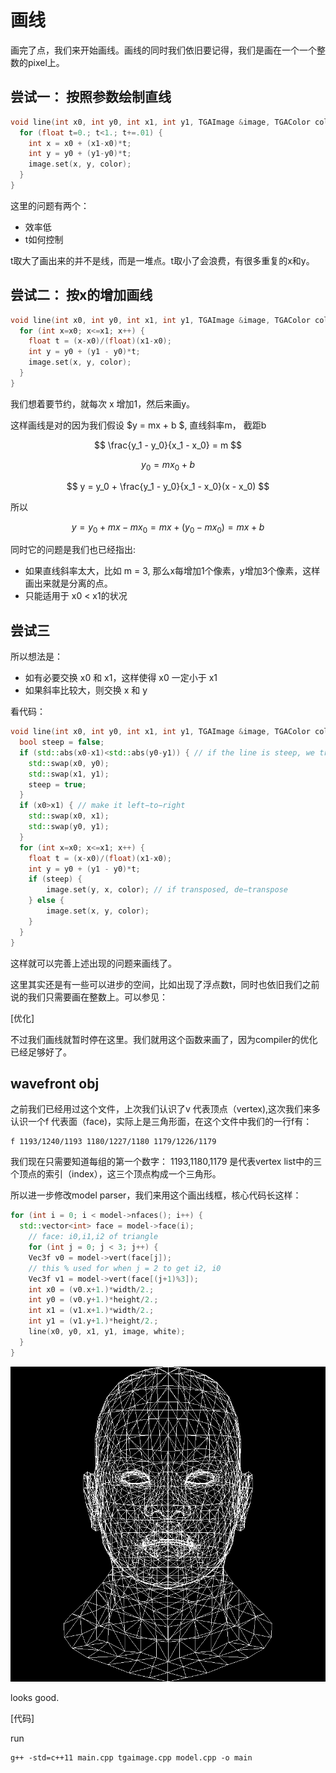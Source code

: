 # 画线

画完了点，我们来开始画线。画线的同时我们依旧要记得，我们是画在一个一个整数的pixel上。


## 尝试一： 按照参数绘制直线


```C++ 
void line(int x0, int y0, int x1, int y1, TGAImage &image, TGAColor color) { 
  for (float t=0.; t<1.; t+=.01) { 
    int x = x0 + (x1-x0)*t; 
    int y = y0 + (y1-y0)*t; 
    image.set(x, y, color); 
  } 
}
```

这里的问题有两个：

- 效率低
- t如何控制

t取大了画出来的并不是线，而是一堆点。t取小了会浪费，有很多重复的x和y。

## 尝试二： 按x的增加画线

```C++
void line(int x0, int y0, int x1, int y1, TGAImage &image, TGAColor color) { 
  for (int x=x0; x<=x1; x++) { 
    float t = (x-x0)/(float)(x1-x0); 
    int y = y0 + (y1 - y0)*t; 
    image.set(x, y, color); 
  } 
}
```

我们想着要节约，就每次 x 增加1，然后来画y。

这样画线是对的因为我们假设 $y = mx + b $, 直线斜率m， 截距b

$$
\frac{y_1 - y_0}{x_1 - x_0} = m
$$

$$
y_0 = mx_0 + b
$$

$$
y = y_0 + \frac{y_1 - y_0}{x_1 - x_0}(x - x_0)
$$

所以

$$
y = y_0 + mx - mx_0 = mx + (y_0 - mx_0) = mx + b
$$


同时它的问题是我们也已经指出:

- 如果直线斜率太大，比如 m = 3, 那么x每增加1个像素，y增加3个像素，这样画出来就是分离的点。
- 只能适用于 x0 < x1的状况

## 尝试三

所以想法是：

- 如有必要交换 x0 和 x1，这样使得 x0 一定小于 x1
- 如果斜率比较大，则交换 x 和 y


看代码：

```C++ 
void line(int x0, int y0, int x1, int y1, TGAImage &image, TGAColor color) {
  bool steep = false;
  if (std::abs(x0-x1)<std::abs(y0-y1)) { // if the line is steep, we transpose the image
    std::swap(x0, y0);
    std::swap(x1, y1);
    steep = true;
  }
  if (x0>x1) { // make it left−to−right
    std::swap(x0, x1);
    std::swap(y0, y1);
  }
  for (int x=x0; x<=x1; x++) {
    float t = (x-x0)/(float)(x1-x0);
    int y = y0 + (y1 - y0)*t;
    if (steep) {
        image.set(y, x, color); // if transposed, de−transpose
    } else {
        image.set(x, y, color);
    }
  } 
}
```

这样就可以完善上述出现的问题来画线了。


这里其实还是有一些可以进步的空间，比如出现了浮点数t，同时也依旧我们之前说的我们只需要画在整数上。可以参见： 

[优化]

不过我们画线就暂时停在这里。我们就用这个函数来画了，因为compiler的优化已经足够好了。

## wavefront obj

之前我们已经用过这个文件，上次我们认识了v 代表顶点（vertex),这次我们来多认识一个f 代表面（face)，实际上是三角形面，在这个文件中我们的一行f有：

```
f 1193/1240/1193 1180/1227/1180 1179/1226/1179
```

我们现在只需要知道每组的第一个数字： 1193,1180,1179 是代表vertex list中的三个顶点的索引（index），这三个顶点构成一个三角形。

所以进一步修改model parser，我们来用这个画出线框，核心代码长这样：

```C++
for (int i = 0; i < model->nfaces(); i++) {
  std::vector<int> face = model->face(i);
    // face: i0,i1,i2 of triangle
    for (int j = 0; j < 3; j++) {
    Vec3f v0 = model->vert(face[j]);
    // this % used for when j = 2 to get i2, i0
    Vec3f v1 = model->vert(face[(j+1)%3]);
    int x0 = (v0.x+1.)*width/2.;
    int y0 = (v0.y+1.)*height/2.;
    int x1 = (v1.x+1.)*width/2.;
    int y1 = (v1.y+1.)*height/2.;
    line(x0, y0, x1, y1, image, white);
  }
}
```

![](images/wireframe.png)

looks good.

[代码]

run

```
g++ -std=c++11 main.cpp tgaimage.cpp model.cpp -o main
```
